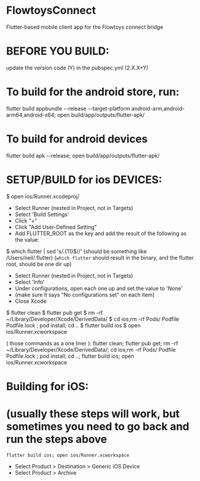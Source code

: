 # FlowtoysConnect
Flutter-based mobile client app for the Flowtoys connect bridge

# BEFORE YOU BUILD:
update the version code (Y) in the pubspec.yml (2.X.X+Y)

# To build for the android store, run:
flutter build appbundle --release --target-platform android-arm,android-arm64,android-x64; open build/app/outputs/flutter-apk/

# To build for android devices
flutter build apk --release; open build/app/outputs/flutter-apk/








# SETUP/BUILD for ios DEVICES:

$ open ios/Runner.xcodeproj/

- Select Runner (nested in Project, not in Targets)
- Select 'Build Settings'
- Click "+"
- Click "Add User-Defined Setting"
- Add FLUTTER_ROOT as the key and add the result of the following as the value:

$ which flutter | sed 's/.\{11\}$//'
(should be something like /Users/neil/.flutter)
(`which flutter` should result in the binary, and the flutter root, should be one dir up)

- Select Runner (nested in Project, not in Targets)
- Select 'Info'
- Under configurations, open each one up and set the value to 'None'
- (make sure it says "No configurations set" on each item)
- Close Xcode

$ flutter clean
$ flutter pub get
$ rm -rf ~/Library/Developer/Xcode/DerivedData/
$ cd ios;rm -rf Pods/ Podfile Podfile.lock ; pod install; cd ..
$ flutter build ios
$ open ios/Runner.xcworkspace





( those commands as a one liner ):
flutter clean; flutter pub get; rm -rf ~/Library/Developer/Xcode/DerivedData/; cd ios;rm -rf Pods/ Podfile Podfile.lock ; pod install; cd ..; flutter build ios; open ios/Runner.xcworkspace



# Building for iOS:
# (usually these steps will work, but sometimes you need to go back and run the steps above 

```
flutter build ios; open ios/Runner.xcworkspace
```


- Select Product > Destination > Generic iOS Device
- Select Product > Archive
